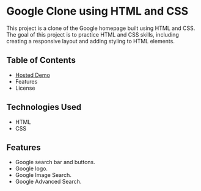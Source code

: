 # Google Clone using HTML and CSS
This project is a clone of the Google homepage built using HTML and CSS. The goal of this project is to practice HTML and CSS skills, including creating a responsive layout and adding styling to HTML elements.

## Table of Contents
* [Hosted Demo](https://google-clone-eta-ten.vercel.app/)
* Features
* License

## Technologies Used
* HTML
* CSS

## Features
* Google search bar and buttons.
* Google logo.
* Google Image Search.
* Google Advanced Search.

